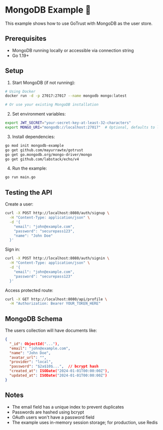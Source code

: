 # MongoDB Example 🍃

This example shows how to use GoTrust with MongoDB as the user store.

## Prerequisites

- MongoDB running locally or accessible via connection string
- Go 1.19+

## Setup

1. Start MongoDB (if not running):
```bash
# Using Docker
docker run -d -p 27017:27017 --name mongodb mongo:latest

# Or use your existing MongoDB installation
```

2. Set environment variables:
```bash
export JWT_SECRET="your-secret-key-at-least-32-characters"
export MONGO_URI="mongodb://localhost:27017"  # Optional, defaults to localhost
```

3. Install dependencies:
```bash
go mod init mongodb-example
go get github.com/mayurrawte/gotrust
go get go.mongodb.org/mongo-driver/mongo
go get github.com/labstack/echo/v4
```

4. Run the example:
```bash
go run main.go
```

## Testing the API

Create a user:
```bash
curl -X POST http://localhost:8080/auth/signup \
  -H "Content-Type: application/json" \
  -d '{
    "email": "john@example.com",
    "password": "securepass123",
    "name": "John Doe"
  }'
```

Sign in:
```bash
curl -X POST http://localhost:8080/auth/signin \
  -H "Content-Type: application/json" \
  -d '{
    "email": "john@example.com",
    "password": "securepass123"
  }'
```

Access protected route:
```bash
curl -X GET http://localhost:8080/api/profile \
  -H "Authorization: Bearer YOUR_TOKEN_HERE"
```

## MongoDB Schema

The users collection will have documents like:
```json
{
  "_id": ObjectId("..."),
  "email": "john@example.com",
  "name": "John Doe",
  "avatar_url": "",
  "provider": "local",
  "password": "$2a$10$...",  // bcrypt hash
  "created_at": ISODate("2024-01-01T00:00:00Z"),
  "updated_at": ISODate("2024-01-01T00:00:00Z")
}
```

## Notes

- The email field has a unique index to prevent duplicates
- Passwords are hashed using bcrypt
- OAuth users won't have a password field
- The example uses in-memory session storage; for production, use Redis